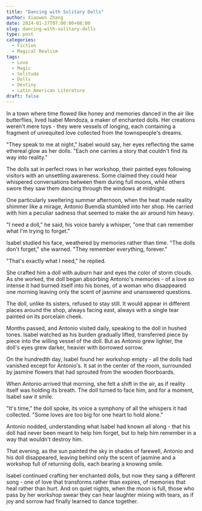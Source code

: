 ```yaml
---
title: "Dancing with Solitary Dolls"
author: Xiaowen Zhang
date: 2024-01-27T07:00:00+08:00
slug: dancing-with-solitary-dolls
type: post
categories:
  - Fiction
  - Magical Realism
tags:
  - Love
  - Magic
  - Solitude
  - Dolls
  - Destiny
  - Latin American Literature
draft: false
---
```


In a town where time flowed like honey and memories danced in the air like butterflies, lived Isabel Mendoza, a maker of enchanted dolls. Her creations weren't mere toys - they were vessels of longing, each containing a fragment of unrequited love collected from the townspeople's dreams.

"They speak to me at night," Isabel would say, her eyes reflecting the same ethereal glow as her dolls. "Each one carries a story that couldn't find its way into reality."

The dolls sat in perfect rows in her workshop, their painted eyes following visitors with an unsettling awareness. Some claimed they could hear whispered conversations between them during full moons, while others swore they saw them dancing through the windows at midnight.

One particularly sweltering summer afternoon, when the heat made reality shimmer like a mirage, Antonio Buendía stumbled into her shop. He carried with him a peculiar sadness that seemed to make the air around him heavy.

"I need a doll," he said, his voice barely a whisper, "one that can remember what I'm trying to forget."

Isabel studied his face, weathered by memories rather than time. "The dolls don't forget," she warned. "They remember everything, forever."

"That's exactly what I need," he replied.

She crafted him a doll with auburn hair and eyes the color of storm clouds. As she worked, the doll began absorbing Antonio's memories - of a love so intense it had burned itself into his bones, of a woman who disappeared one morning leaving only the scent of jasmine and unanswered questions.

The doll, unlike its sisters, refused to stay still. It would appear in different places around the shop, always facing east, always with a single tear painted on its porcelain cheek.

Months passed, and Antonio visited daily, speaking to the doll in hushed tones. Isabel watched as his burden gradually lifted, transferred piece by piece into the willing vessel of the doll. But as Antonio grew lighter, the doll's eyes grew darker, heavier with borrowed sorrow.

On the hundredth day, Isabel found her workshop empty - all the dolls had vanished except for Antonio's. It sat in the center of the room, surrounded by jasmine flowers that had sprouted from the wooden floorboards.

When Antonio arrived that morning, she felt a shift in the air, as if reality itself was holding its breath. The doll turned to face him, and for a moment, Isabel saw it smile.

"It's time," the doll spoke, its voice a symphony of all the whispers it had collected. "Some loves are too big for one heart to hold alone."

Antonio nodded, understanding what Isabel had known all along - that his doll had never been meant to help him forget, but to help him remember in a way that wouldn't destroy him.

That evening, as the sun painted the sky in shades of farewell, Antonio and his doll disappeared, leaving behind only the scent of jasmine and a workshop full of returning dolls, each bearing a knowing smile.

Isabel continued crafting her enchanted dolls, but now they sang a different song - one of love that transforms rather than expires, of memories that heal rather than hurt. And on quiet nights, when the moon is full, those who pass by her workshop swear they can hear laughter mixing with tears, as if joy and sorrow had finally learned to dance together.